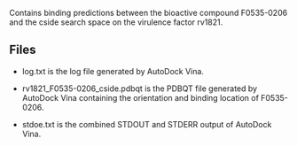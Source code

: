 Contains binding predictions between the bioactive compound F0535-0206 and the cside search space on the virulence factor rv1821.

## Files

- log.txt is the log file generated by AutoDock Vina.

- rv1821_F0535-0206_cside.pdbqt is the PDBQT file generated by AutoDock Vina containing the orientation and binding location of F0535-0206.

- stdoe.txt is the combined STDOUT and STDERR output of AutoDock Vina.

